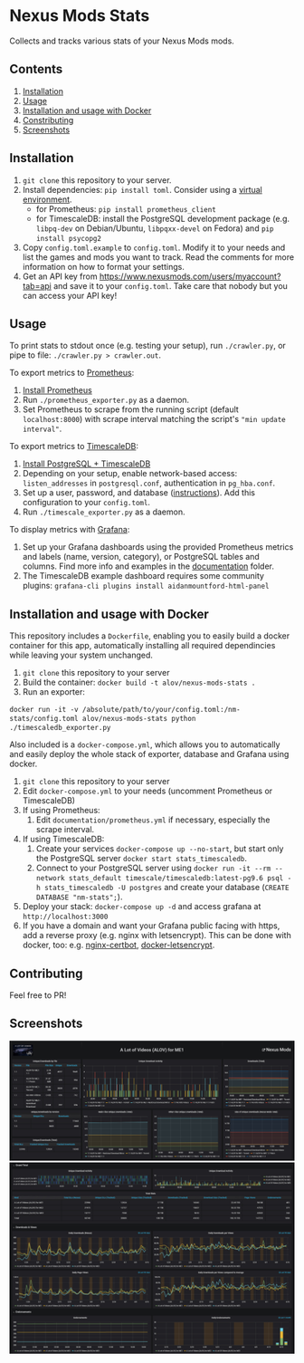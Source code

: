 # Nexus Mods Stats

Collects and tracks various stats of your Nexus Mods mods.

## Contents
1. [Installation](#installation)
1. [Usage](#usage)
1. [Installation and usage with Docker](#installation-and-usage-with-docker)
1. [Constributing](#contributing)
1. [Screenshots](#screenshots)

## Installation

1. `git clone` this repository to your server.
1. Install dependencies: `pip install toml`. Consider using a [virtual environment](https://docs.python.org/3/tutorial/venv.html).
    - for Prometheus: `pip install prometheus_client`
    - for TimescaleDB: install the PostgreSQL development package (e.g. `libpq-dev` on Debian/Ubuntu, `libpqxx-devel` on Fedora) and `pip install psycopg2`
1. Copy `config.toml.example` to `config.toml`. Modify it to your needs and list the games and mods you want to track. Read the comments for more information on how to format your settings.
1. Get an API key from https://www.nexusmods.com/users/myaccount?tab=api and save it to your `config.toml`. Take care that nobody but you can access your API key!

## Usage

To print stats to stdout once (e.g. testing your setup), run `./crawler.py`, or pipe to file: `./crawler.py > crawler.out`.

To export metrics to [Prometheus](https://prometheus.io):
1. [Install Prometheus](https://prometheus.io/docs/prometheus/latest/installation/)
1. Run `./prometheus_exporter.py` as a daemon.
1. Set Prometheus to scrape from the running script (default `localhost:8000`) with scrape interval matching the script's `"min update interval"`.

To export metrics to [TimescaleDB](https://www.timescale.com/):
1. [Install PostgreSQL + TimescaleDB](https://docs.timescale.com/latest/getting-started/installation)
1. Depending on your setup, enable network-based access: `listen_addresses` in `postgresql.conf`, authentication in `pg_hba.conf`.
1. Set up a user, password, and database ([instructions](https://medium.com/coding-blocks/creating-user-database-and-adding-access-on-postgresql-8bfcd2f4a91e)). Add this configuration to your `config.toml`.
1. Run `./timescale_exporter.py` as a daemon.

To display metrics with [Grafana](https://grafana.com/):
1. Set up your Grafana dashboards using the provided Prometheus metrics and labels (name, version, category), or PostgreSQL tables and columns. Find more info and examples in the [documentation](documentation) folder.
1. The TimescaleDB example dashboard requires some community plugins: `grafana-cli plugins install aidanmountford-html-panel`

## Installation and usage with Docker

This repository includes a `Dockerfile`, enabling you to easily build a docker container for this app, automatically installing all required dependincies while leaving your system unchanged.
1. `git clone` this repository to your server
1. Build the container: `docker build -t alov/nexus-mods-stats .`
1. Run an exporter:
```
docker run -it -v /absolute/path/to/your/config.toml:/nm-stats/config.toml alov/nexus-mods-stats python ./timescaledb_exporter.py
```

Also included is a `docker-compose.yml`, which allows you to automatically and easily deploy the whole stack of exporter, database and Grafana using docker.
1. `git clone` this repository to your server
1. Edit `docker-compose.yml` to your needs (uncomment Prometheus or TimescaleDB)
1. If using Prometheus:
    1. Edit `documentation/prometheus.yml` if necessary, especially the scrape interval.
1. If using TimescaleDB:
    1. Create your services `docker-compose up --no-start`, but start only the PostgreSQL server `docker start stats_timescaledb`.
    1. Connect to your PostgreSQL server using `docker run -it --rm --network stats_default timescale/timescaledb:latest-pg9.6 psql -h stats_timescaledb -U postgres` and create your database (`CREATE DATABASE "nm-stats";`).
1. Deploy your stack: `docker-compose up -d` and access grafana at `http://localhost:3000`
1. If you have a domain and want your Grafana public facing with https, add a reverse proxy (e.g. nginx with letsencrypt). This can be done with docker, too: e.g. [nginx-certbot](https://github.com/wmnnd/nginx-certbot), [docker-letsencrypt](https://github.com/linuxserver/docker-letsencrypt). 

## Contributing

Feel free to PR!

## Screenshots

![Grafana dashboard showing stats of a single mod](documentation/stats_single_mod.jpg "Stats of a single mod")
![Grafana dashboard showing stats grand total](documentation/stats_grand_total.jpg "Stats grand total")
